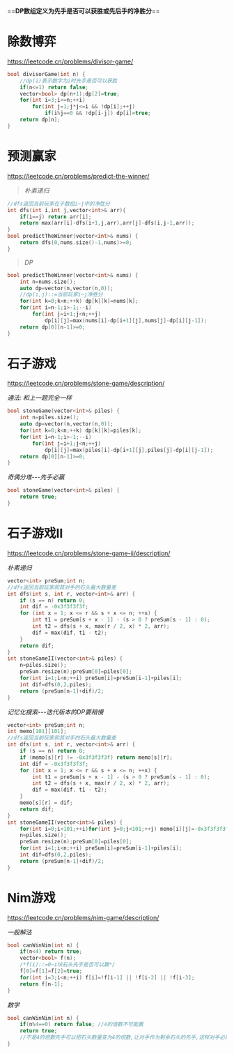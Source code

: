 ==**DP数组定义为先手是否可以获胜或先后手的净胜分**==

# 除数博弈

https://leetcode.cn/problems/divisor-game/

```c++
bool divisorGame(int n) {
    //dp(i)表示数字为i时先手是否可以获胜
    if(n<=1) return false;
    vector<bool> dp(n+1);dp[2]=true;
    for(int i=3;i<=n;++i)
        for(int j=1;j*j<=i && !dp[i];++j)
            if(i%j==0 && !dp[i-j]) dp[i]=true;
    return dp[n];
}
```

# 预测赢家

https://leetcode.cn/problems/predict-the-winner/

> *朴素递归*

```c++
//dfs返回当前玩家在子数组i~j中的净胜分
int dfs(int i,int j,vector<int>& arr){ 
    if(i==j) return arr[i];
    return max(arr[i]-dfs(i+1,j,arr),arr[j]-dfs(i,j-1,arr));
}
bool predictTheWinner(vector<int>& nums) {
    return dfs(0,nums.size()-1,nums)>=0;
}
```

> *DP*

```c++
bool predictTheWinner(vector<int>& nums) {
    int n=nums.size();
    auto dp=vector(n,vector(n,0));
    //dp(i,j)::=当前玩家i~j净胜分
    for(int k=0;k<n;++k) dp[k][k]=nums[k];
    for(int i=n-1;i>-1;--i)
        for(int j=i+1;j<n;++j)
            dp[i][j]=max(nums[i]-dp[i+1][j],nums[j]-dp[i][j-1]);
    return dp[0][n-1]>=0;
}
```

# 石子游戏

https://leetcode.cn/problems/stone-game/description/

*通法:  和上一题完全一样*

```c++
bool stoneGame(vector<int>& piles) {
    int n=piles.size();
    auto dp=vector(n,vector(n,0));
    for(int k=0;k<n;++k) dp[k][k]=piles[k];
    for(int i=n-1;i>-1;--i)
        for(int j=i+1;j<n;++j)
            dp[i][j]=max(piles[i]-dp[i+1][j],piles[j]-dp[i][j-1]);
    return dp[0][n-1]>=0;
}
```

*奇偶分堆---先手必赢*

```c++
bool stoneGame(vector<int>& piles) {
    return true;
}
```

# 石子游戏II

https://leetcode.cn/problems/stone-game-ii/description/

*朴素递归*

```c++
vector<int> preSum;int n;
//dfs返回当前玩家和其对手的石头最大数量差
int dfs(int s, int r, vector<int>& arr) {
    if (s == n) return 0;
    int dif = -0x3f3f3f3f;
    for (int x = 1; x <= r && s + x <= n; ++x) {
        int t1 = preSum[s + x - 1] - (s > 0 ? preSum[s - 1] : 0);
        int t2 = dfs(s + x, max(r / 2, x) * 2, arr); 
        dif = max(dif, t1 - t2); 
    }
    return dif;
}
int stoneGameII(vector<int>& piles) {
    n=piles.size();
    preSum.resize(n);preSum[0]=piles[0];
    for(int i=1;i<n;++i) preSum[i]=preSum[i-1]+piles[i];
    int dif=dfs(0,2,piles);
    return (preSum[n-1]+dif)/2;
}
```

*记忆化搜索---迭代版本的DP要稍慢*

```c++
vector<int> preSum;int n;
int memo[101][101];
//dfs返回当前玩家和其对手的石头最大数量差
int dfs(int s, int r, vector<int>& arr) {
    if (s == n) return 0;
    if (memo[s][r] != -0x3f3f3f3f) return memo[s][r];  
    int dif = -0x3f3f3f3f;
    for (int x = 1; x <= r && s + x <= n; ++x) {
        int t1 = preSum[s + x - 1] - (s > 0 ? preSum[s - 1] : 0);
        int t2 = dfs(s + x, max(r / 2, x) * 2, arr);
        dif = max(dif, t1 - t2);
    }
    memo[s][r] = dif; 
    return dif;
}
int stoneGameII(vector<int>& piles) {
    for(int i=0;i<101;++i)for(int j=0;j<101;++j) memo[i][j]=-0x3f3f3f3f;
    n=piles.size();
    preSum.resize(n);preSum[0]=piles[0];
    for(int i=1;i<n;++i) preSum[i]=preSum[i-1]+piles[i];
    int dif=dfs(0,2,piles);
    return (preSum[n-1]+dif)/2;
}
```

# Nim游戏

https://leetcode.cn/problems/nim-game/description/

*一般解法*

```c++
bool canWinNim(int n) {
    if(n<4) return true;
    vector<bool> f(n);
    /*f(i)::=0~i块石头先手是否可以赢*/
    f[0]=f[1]=f[2]=true;
    for(int i=3;i<n;++i) f[i]=!f[i-1] || !f[i-2] || !f[i-3];
    return f[n-1];
}
```

*数学*

```c++
bool canWinNim(int n) {
    if(n%4==0) return false; //4的倍数不可能赢
    return true;
    //不是4的倍数先手可以把石头数量变为4的倍数,让对手作为剩余石头的先手,这样对手必输
}
```

